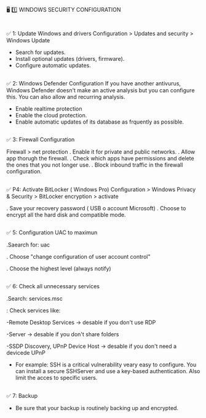 #
🖥️ 1️⃣ WINDOWS SECURITY CONFIGURATION

#

✅  1: Update Windows and drivers
Configuration > Updates and security > Windows Update

- Search for updates.
- Install optional updates (drivers, firmware).
- Configure automatic updates.

##
✅ 2: Windows Defender Configuration
If you have another antivurus, Windows Defender doesn't make an active analysis but you can configure this. You can also allow and recurring analysis.

- Enable realtime protection
- Enable the cloud protection.
- Enable automatic updates of its database as frquently as possible.


##
✅ 3: Firewall Configuration

Firewall > net protection
. Enable it for private and public networks.
. Allow app thorugh the firewall.
. Check which apps have permissions and delete the ones that you not longer use.
. Block inbound traffic in the firewall configuration.


##
✅ P4: Activate BitLocker ( Windows Pro)
 Configuration > Windows Privacy & Security > BitLocker encryption > activate

. Save your recovery password ( USB o account Microsoft)
. Choose to encrypt all the hard disk and compatible mode.

##
✅ 5: Configuration UAC to maximun

.Saearch for: uac

. Choose "change configuration of user account control"

. Choose the highest level (always notify)

##
✅ 6: Check all unnecessary services

.Search: services.msc 

: Check services like:

-Remote Desktop Services → desable if you don't use RDP

-Server → desable if you don't share folders

-SSDP Discovery, UPnP Device Host → desable if you don't need a devicede UPnP
- For example: SSH is a critical vulnerability veary easy to configure. You can install a secure SSHServer and use a key-based authentication. Also limit the acces to specific users.

##
✅ 7: Backup
- Be sure that your backup is routinely backing up and encrypted.




